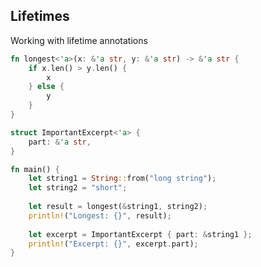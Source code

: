 <!-- METADATA
{
  "title": "Rustlang Lifetimes",
  "tags": [
    "rust",
    "control-flow",
    "time",
    "lifetimes"
  ],
  "language": "rust"
}
-->

## Lifetimes
Working with lifetime annotations
```rust
fn longest<'a>(x: &'a str, y: &'a str) -> &'a str {
    if x.len() > y.len() {
        x
    } else {
        y
    }
}

struct ImportantExcerpt<'a> {
    part: &'a str,
}

fn main() {
    let string1 = String::from("long string");
    let string2 = "short";
    
    let result = longest(&string1, string2);
    println!("Longest: {}", result);
    
    let excerpt = ImportantExcerpt { part: &string1 };
    println!("Excerpt: {}", excerpt.part);
}
```